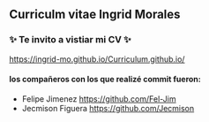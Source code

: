 ## Curriculm vitae Ingrid Morales 
### :sparkles: Te invito a vistiar mi CV :sparkles:
https://ingrid-mo.github.io/Curriculum.github.io/


#### los compañeros con los que realizé commit fueron:
- Felipe Jimenez https://github.com/Fel-Jim
- Jecmison Figuera https://github.com/Jecmison
